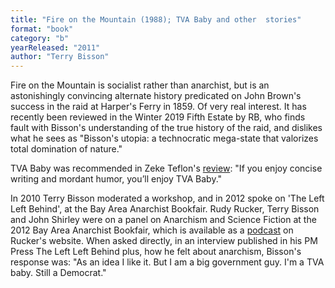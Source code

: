 ```yaml
---
title: "Fire on the Mountain (1988); TVA Baby and other  stories"
format: "book"
category: "b"
yearReleased: "2011"
author: "Terry Bisson"
---
```


Fire on the Mountain is socialist rather than anarchist, but is an astonishingly convincing alternate history predicated on John Brown's success in the raid at Harper's Ferry in 1859. Of very real interest. It has recently been reviewed in the Winter 2019 Fifth Estate by RB, who finds fault with Bisson's understanding of the true history of the raid, and dislikes what he sees as "Bisson's utopia: a technocratic mega-state that valorizes total domination of nature."

TVA Baby was recommended in Zeke  Teflon's <a href="https://seesharppress.wordpress.com/2014/12/15/review-tva-baby-by-terry-bisson/"> review</a>: "If you enjoy concise writing and mordant humor, you’ll enjoy TVA Baby."

In 2010 Terry Bisson moderated a workshop, and in 2012 spoke on 'The Left Left Behind', at the Bay Area Anarchist Bookfair. Rudy Rucker, Terry Bisson and John Shirley were on a panel on Anarchism and Science Fiction at the 2012 Bay Area Anarchist Bookfair, which is available as a <a href="http://www.rudyrucker.com/blog/mp3/rucker_bisson_shirley_anarchist_book_fair_san_francisco_march_31_2012.mp3"> podcast</a> on Rucker's website. When asked directly, in an interview published in his PM Press The Left Left Behind plus, how he felt about anarchism, Bisson's response was: "As an idea I like it. But I am a big government guy. I'm a TVA baby. Still a Democrat."
